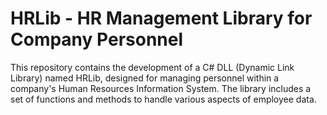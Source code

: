 # HRLib - HR Management Library for Company Personnel
This repository contains the development of a C# DLL (Dynamic Link Library) named HRLib, designed for managing personnel within a company's Human Resources Information System. The library includes a set of functions and methods to handle various aspects of employee data.
